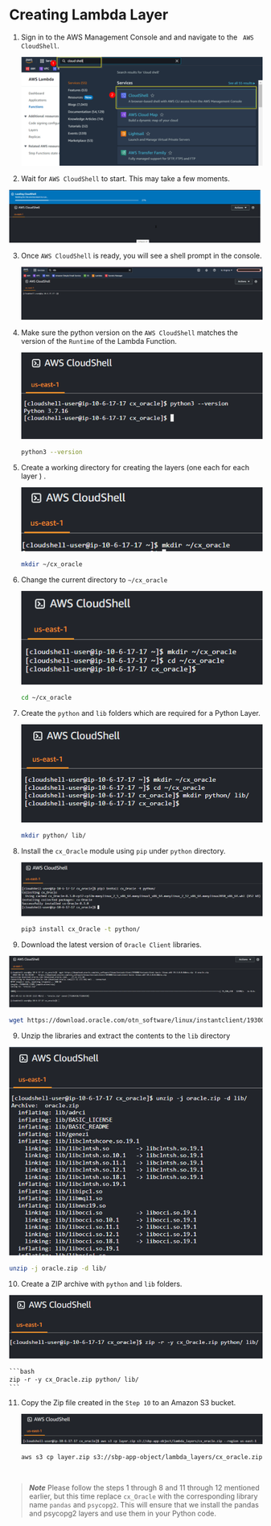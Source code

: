 # Creating Lambda Layer

1. Sign in to the AWS Management Console and and navigate to the ` AWS CloudShell`.

   ![](/lambda/images/layers/cloud_shell.png)

2. Wait for `AWS CloudShell` to start. This may take a few moments.

  ![](/lambda/images/layers/cloud_shell_2.png)

3. Once `AWS CloudShell` is ready, you will see a shell prompt in the console. 

   ![](/lambda/images/layers/cloud_shell_3.png)

4. Make sure the python version on the `AWS CloudShell` matches the version of the `Runtime` of the Lambda Function.

   ![](/lambda/images/layers/cloud_shell_4.png)

   ```bash
   python3 --version
   ```

   

5. Create a working directory for creating the layers (one each for each layer ) .

   ![](/lambda/images/layers/cloud_shell_5.png)

   ```bash
   mkdir ~/cx_oracle
   ```

6. Change the current directory to `~/cx_oracle`

   ![](/lambda/images/layers/cloud_shell_6.png)

   ```bash
   cd ~/cx_oracle
   ```

6. Create the `python` and `lib` folders which are required for a Python Layer.

   ![](/lambda/images/layers/cloud_shell_7.png)

   ```bash
   mkdir python/ lib/
   ```

7. Install the `cx_Oracle` module using `pip` under `python` directory. 

   ![](/lambda/images/layers/cloud_shell_8.png)

   ```bash
   pip3 install cx_Oracle -t python/ 
   ```

8. Download the latest version of `Oracle Client` libraries.

  ![](/lambda/images/layers/cloud_shell_9.png)

   ```bash
   wget https://download.oracle.com/otn_software/linux/instantclient/193000/instantclient-basic-linux.x64-19.3.0.0.0dbru.zip -O oracle.zip
   ```

9. Unzip the libraries and extract the contents to the `lib` directory 

  ![](/lambda/images/layers/cloud_shell_10.png)

   ```bash
   unzip -j oracle.zip -d lib/
   ```

10. Create a ZIP archive with `python` and `lib` folders.

   ![](/lambda/images/layers/cloud_shell_11.png)

    ```bash
    zip -r -y cx_Oracle.zip python/ lib/
    ```

11. Copy the Zip file created in the `Step 10`  to an Amazon S3 bucket.

    ![](/lambda/images/layers/cloud_shell_12.png)

    ```bash
    aws s3 cp layer.zip s3://sbp-app-object/lambda_layers/cx_oracle.zip --region us-east-1
    ```

​		

> **_Note_** Please follow the steps 1 through 8 and 11 through 12 mentioned earlier, but this time replace `cx_Oracle` with the corresponding library name `pandas` and `psycopg2`. This will ensure that we install the pandas and psycopg2 layers and use them in your Python code.
